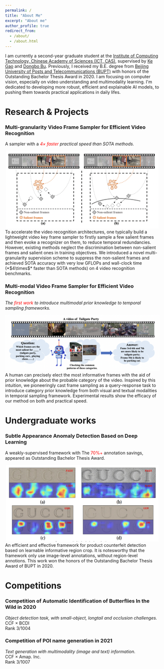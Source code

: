 ```yaml
---
permalink: /
title: "About Me"
excerpt: "About me"
author_profile: true
redirect_from: 
  - /about/
  - /about.html
---
```


I am currently a second-year graduate student at the [Institute of Computing Technology, Chinese Academy of Sciences (ICT, CAS)](http://www.ict.cas.cn/jssgk/jssjj/), supervised by [Ke Gao](https://teacher.ucas.ac.cn/~0038308) and [Dongbo Bu](https://people.ucas.ac.cn/~dbu). Previously, I received my B.E. degree from [Beijing University of Posts and Telecommunications (BUPT)](https://www.bupt.edu.cn/bygk/zjby/xxjj.htm) with honors of the Outstanding Bachelor Thesis Award in 2020. I am focusing on computer vision, especially on video understanding and multimodality learning. I'm dedicated to developing more robust, efficient and explainable AI models, to pushing them towards practical applications in daily lifes. 

Research & Projects
===
### Multi-granularity Video Frame Sampler for Efficient Video Recognition  
<!-- During internship in the Computer Vision Technology Department of Baidu. Inc. -->
A sampler with a *<font color="Red">$4\times$ faster</font> practical speed than SOTA methods.*
<!-- <img src="images/projects/nsnet.png" width="500" > -->
<div align=center>
<img src="images/projects/nsnet.png" width="500"/>
</div>
<!-- <img src="images/projects/nsnet.png" alt="drawing" width="200"/> -->
To accelerate the video recognition architectures, one typically build a lightweight video key frame sampler to firstly sample a few salient frames and then evoke a recognizer on them, to reduce temporal redundancies. However, existing methods neglect the discrimination between non-salient frames and salient ones in training objectives. We introduced a novel multi-granularity supervision scheme to suppress the non-salient frames and achieved SOTA accuracy with very low GFLOPs and wall-clock time (*$4\times$* faster than SOTA methods) on 4 video recognition benchmarks. 

### Multi-modal Video Frame Sampler for Efficient Video Recognition
<!-- During internship in the Computer Vision Technology Department of Baidu. Inc. -->
*The <font color="Red">first work</font> to introduce multimodal prior knowledge to temporal sampling frameworks.*
<div align=center>
<img src="images/projects/tsqnet.png" width="600"/>
</div>
A human can precisely elect the most informative frames with the aid of prior knowledge about the probable category
of the video. Inspired by this intuition, we pioneeringly cast frame sampling as a query-response task to introduce category prior knowledge from both visual and textual modalities in temporal sampling framework. Experimental results show the efficacy of our method on both and practical speed.

Undergraduate works
===
### Subtle Appearance Anomaly Detection Based on Deep Learning
A weakly-supervised framework with The <font color="Red">70$\%+$</font> annotation savings, appeared as Outstanding Bachelor Thesis Award.  
<div align=center>
<img src="images/projects/bishe.png" width="500"/>
</div>
An efficient and effective framework for product counterfeit detection based on learnable informative region crop. It is notesworthy that the framework only use image-level annotations, without region-level annotions. This work won the honors of the Outstanding Bachelor Thesis Award of BUPT in 2020.

Competitions
===
### Competition of Automatic Identification of Butterflies In the Wild in 2020  
*Object detection task, with small-object, longtail and occlusion challenges.*  
CCF $\times$ BCDI  
Rank 3/1004

### Competition of POI name generation in 2021  
*Text generation with multimodality (image and text) information.*  
CCF $\times$ Amap. Inc.  
Rank 3/1007


